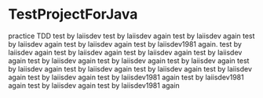 # TestProjectForJava
practice TDD
test by laiisdev
test by laiisdev again
test by laiisdev again
test by laiisdev again
test by laiisdev again
test by laiisdev1981 again.
test by laiisdev again
test by laiisdev again
test by laiisdev again
test by laiisdev again
test by laiisdev again
test by laiisdev again
test by laiisdev again
test by laiisdev again
test by laiisdev again
test by laiisdev again
test by laiisdev again
test by laiisdev again
test by laiisdev1981 again
test by laiisdev1981 again
test by laiisdev again
test by laiisdev1981 again
